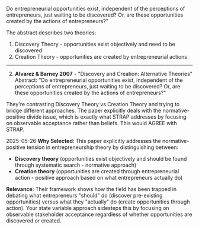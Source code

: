 Do entrepreneurial opportunities exist, independent of the perceptions of entrepreneurs, just waiting to be discovered? Or, are these opportunities created by the actions of entrepreneurs?"

The abstract describes two theories:

1. Discovery Theory - opportunities exist objectively and need to be discovered
2. Creation Theory - opportunities are created by entrepreneurial actions
---
2. **Alvarez & Barney 2007** - "Discovery and Creation: Alternative Theories" Abstract: "Do entrepreneurial opportunities exist, independent of the perceptions of entrepreneurs, just waiting to be discovered? Or, are these opportunities created by the actions of entrepreneurs?"

They're contrasting Discovery Theory vs Creation Theory and trying to bridge different approaches. The paper explicitly deals with the normative-positive divide issue, which is exactly what STRAP addresses by focusing on observable acceptance rather than beliefs. This would AGREE with STRAP.

2025-05-26
**Why Selected**: This paper explicitly addresses the normative-positive tension in entrepreneurship theory by distinguishing between:

- **Discovery theory** (opportunities exist objectively and should be found through systematic search - normative approach)
- **Creation theory** (opportunities are created through entrepreneurial action - positive approach based on what entrepreneurs actually do)

**Relevance**: Their framework shows how the field has been trapped in debating what entrepreneurs "should" do (discover pre-existing opportunities) versus what they "actually" do (create opportunities through action). Your state variable approach sidesteps this by focusing on observable stakeholder acceptance regardless of whether opportunities are discovered or created.